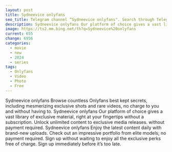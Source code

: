 ```yaml
---
layout: post
title: Sydneevice onlyfans
seo_title: Telegram channel “Sydneevice onlyfans". Search through Telegram channels. Catalog of telegram channels.
description: Sydneevice onlyfans Our platform of choice gives a vast library of exclusive material, right at your fingertips without a subscription
image: https://ts2.mm.bing.net/th?q=Sydneevice%20onlyfans
current: 655
change: 6956
categories:
  - movie
  - new
  - 2024
  - series
tags: 
  - Onlyfans
  - Video
  - Photo
  - Free
---
```


Sydneevice onlyfans Browse countless Onlyfans best kept secrets, including mesmerizing exclusive shots and rare videos, no charge to you and without having to. Sydneevice onlyfans Our platform of choice gives a vast library of exclusive material, right at your fingertips without a subscription. Unlock unlimited content to exclusive media releases. without payment required. Sydneevice onlyfans Enjoy the latest content daily with brand-new uploads. Check out an impressive portfolio from elite models; no payment required. Sign up without waiting to enjoy all the exclusive perks free of charge. Sign up immediately before it’s too late.

